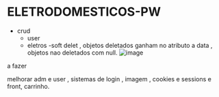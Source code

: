 # ELETRODOMESTICOS-PW

- crud 
  - user
  - eletros
-soft delet , objetos deletados ganham no atributo a data , objetos nao deletados com null.
![image](https://github.com/DvdMeneses/ELETRODOMESTICOS-PW/assets/115294207/36d152c6-a907-4386-a80a-76a023b5527e)


a fazer 

melhorar adm e user , sistemas de login , imagem , cookies e sessions e front, carrinho.
